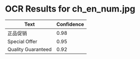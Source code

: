 # OCR Results for ch_en_num.jpg

| Text | Confidence |
|------|------------|
| 正品促销 | 0.98 |
| Special Offer | 0.95 |
| Quality Guaranteed | 0.92 |
